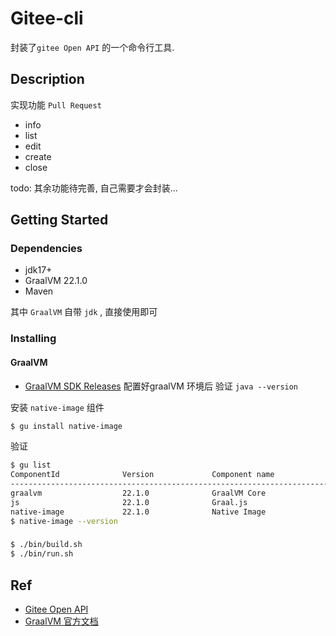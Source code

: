 # Gitee-cli
封装了`gitee Open API` 的一个命令行工具.

## Description
实现功能
`Pull Request`
- info
- list
- edit
- create
- close

todo: 其余功能待完善, 自己需要才会封装...

## Getting Started
### Dependencies
- jdk17+
- GraalVM 22.1.0
- Maven

其中 `GraalVM` 自带 `jdk` , 直接使用即可

### Installing
#### GraalVM
- [GraalVM SDK Releases](https://github.com/graalvm/graalvm-ce-builds/releases/)
配置好graalVM 环境后 验证 `java --version`

安装 `native-image` 组件
```bash
$ gu install native-image
```
验证
```bash
$ gu list
ComponentId              Version             Component name                Stability                     Origin
---------------------------------------------------------------------------------------------------------------------------------
graalvm                  22.1.0              GraalVM Core                  Supported
js                       22.1.0              Graal.js                      Supported
native-image             22.1.0              Native Image                  Early adopter                 github.com
$ native-image --version
```

### 
```bash
$ ./bin/build.sh
$ ./bin/run.sh 
```


## Ref
- [Gitee Open API](https://gitee.com/api/v5/swagger#/getV5ReposOwnerRepoStargazers?ex=no)
- [GraalVM 官方文档](https://www.graalvm.org/docs/getting-started/)